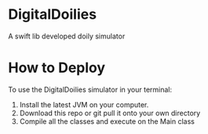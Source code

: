 # DigitalDoilies
A swift lib developed doily simulator

# How to Deploy
To use the DigitalDoilies simulator in your terminal:
1. Install the latest JVM on your computer.
2. Download this repo or git pull it onto your own directory
3. Compile all the classes and execute on the Main class

